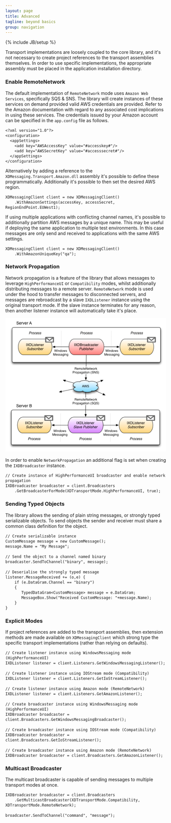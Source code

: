 ```yaml
---
layout: page
title: Advanced
tagline: beyond basics
group: navigation
---
```

{% include JB/setup %}

Transport implementations are loosely coupled to the core library, and it's not necessary to create project references to the transport assemblies themselves. In order to use specific implementations, the appropriate assembly must be placed in the application installation directory.

### Enable RemoteNetwork

The default implementation of `RemoteNetwork` mode uses `Amazon Web Services`, specifically SQS & SNS. The library will create instances of these services on demand provided valid AWS credentials are provided. Refer to the Amazon documentation with regard to any associated cost implications in using these services. The credentials issued by your Amazon account can be specified in the `app.config` file as follows.

	<?xml version="1.0"?>
	<configuration>
	  <appSettings>
		<add key="AWSAccessKey" value="#accesskey#"/>
		<add key="AWSSecretKey" value="#accesssecret#"/>
	  </appSettings>
	</configuration>
	
Alternatively by adding a reference to the `XDMessaging.Transport.Amazon.dll` assembly it's possible to define these programmatically. Additionally it's possible to then set the desired AWS region.

	XDMessagingClient client = new XDMessagingClient()
		.WithAmazonSettings(accessKey, accessSecret, RegionEndPoint.EUWest1);

If using multiple applications with conflicting channel names, it's possible to additionally partition AWS messages by a unique name. This may be useful if deploying the same application to multiple test environments. In this case messages are only send and received to applications with the same AWS settings.

	XDMessagingClient client = new XDMessagingClient()
		.WithAmazonUniqueKey("qa");

### Network Propagation

Network propagation is a feature of the library that allows messages to leverage `HighPerformanceUI` or `Compatibility` modes, whilst additionally distributing messages to a remote server. `RemoteNetwork` mode is used under the hood to transfer messages to disconnected servers, and messages are rebroadcast by a slave `IXDListener` instance using the original transport mode. If the slave instance terminates for any reason, then another listener instance will automatically take it's place.

![Alt Network Propagtion](images/XDMessaging.png)

In order to enable `NetworkPropagation` an additional flag is set when creating the `IXDBroadcaster` instance.

	// Create instance of HighPerformanceUI broadcaster and enable network propagation
	IXDBroadcaster broadcaster = client.Broadcasters
		.GetBroadcasterForMode(XDTransportMode.HighPerformanceUI, true);
	
### Sending Typed Objects

The library allows the sending of plain string messages, or strongly typed serializable objects. To send objects the sender and receiver must share a common class definition for the object.

	// Create serializable instance
	CustomMessage message = new CustomMessage();
	message.Name = "My Message";
	
	// Send the object to a channel named binary
	broadcaster.SendToChannel("binary", message);
	
	// Deserialise the strongly typed message
	listener.MessageReceived += (o,e) {
		if (e.DataGram.Channel == "binary")
		{
		   TypedDataGram<CustomMessage> message = e.DataGram;
		   MessageBox.Show("Received CustomMessage: "+message.Name);
		}
	}		
		
### Explicit Modes

If project references are added to the transport assemblies, then extension methods are made available on `XDMessagingClient` which strong type the specific transport implementations (rather than relying on defaults).

	// Create listener instance using WindowsMessaging mode (HighPerformanceUI)
	IXDListener listener = client.Listeners.GetWindowsMessagingListener();
	
	// Create listener instance using IOStream mode (Compatibility)
	IXDListener listener = client.Listeners.GetIoStreamListener();
	
	// Create listener instance using Amazon mode (RemoteNetwork)
	IXDListener listener = client.Listeners.GetAmazonListener();
	
	// Create broadcaster instance using WindowsMessaging mode (HighPerformanceUI)
	IXDBroadcaster broadcaster = client.Broadcasters.GetWindowsMessagingBroadcaster();
	
	// Create broadcaster instance using IOStream mode (Compatibility)
	IXDBroadcaster broadcaster = client.Broadcasters.GetIoStreamListener();
	
	// Create broadcaster instance using Amazon mode (RemoteNetwork)
	IXDBroadcaster broadcaster = client.Broadcasters.GetAmazonListener();

### Multicast Broadcaster

The multicast broadcaster is capable of sending messages to multiple transport modes at once.

	IXDBroadcaster broadcaster = client.Broadcasters
		.GetMulticastBroadcaster(XDTransportMode.Compatibility, XDTransportMode.RemoteNetwork);
		
	broadcaster.SendToChannel("command", "message");
	